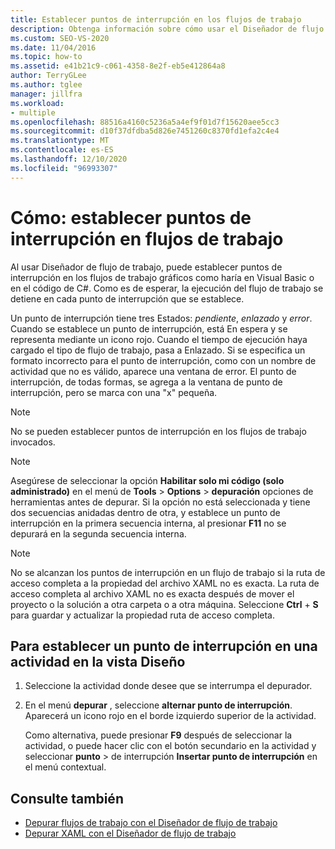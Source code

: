 ```yaml
---
title: Establecer puntos de interrupción en los flujos de trabajo
description: Obtenga información sobre cómo usar el Diseñador de flujo de trabajo para establecer puntos de interrupción en los flujos de trabajo gráficos tal como lo haría en Visual Basic o en el código de C#.
ms.custom: SEO-VS-2020
ms.date: 11/04/2016
ms.topic: how-to
ms.assetid: e41b21c9-c061-4358-8e2f-eb5e412864a8
author: TerryGLee
ms.author: tglee
manager: jillfra
ms.workload:
- multiple
ms.openlocfilehash: 88516a4160c5236a5a4ef9f01d7f15620aee5cc3
ms.sourcegitcommit: d10f37dfdba5d826e7451260c8370fd1efa2c4e4
ms.translationtype: MT
ms.contentlocale: es-ES
ms.lasthandoff: 12/10/2020
ms.locfileid: "96993307"
---
```

# <a name="how-to-set-breakpoints-in-workflows"></a>Cómo: establecer puntos de interrupción en flujos de trabajo

Al usar Diseñador de flujo de trabajo, puede establecer puntos de interrupción en los flujos de trabajo gráficos como haría en Visual Basic o en el código de C#. Como es de esperar, la ejecución del flujo de trabajo se detiene en cada punto de interrupción que se establece.

Un punto de interrupción tiene tres Estados: *pendiente*, *enlazado* y *error*. Cuando se establece un punto de interrupción, está En espera y se representa mediante un icono rojo. Cuando el tiempo de ejecución haya cargado el tipo de flujo de trabajo, pasa a Enlazado. Si se especifica un formato incorrecto para el punto de interrupción, como con un nombre de actividad que no es válido, aparece una ventana de error. El punto de interrupción, de todas formas, se agrega a la ventana de punto de interrupción, pero se marca con una "x" pequeña.

> [!NOTE]
> No se pueden establecer puntos de interrupción en los flujos de trabajo invocados.

> [!NOTE]
> Asegúrese de seleccionar la opción **Habilitar solo mi código (solo administrado)** en el menú de **Tools**  >  **Options**  >  **depuración** opciones de herramientas antes de depurar. Si la opción no está seleccionada y tiene dos secuencias anidadas dentro de otra, y establece un punto de interrupción en la primera secuencia interna, al presionar **F11** no se depurará en la segunda secuencia interna.

> [!NOTE]
> No se alcanzan los puntos de interrupción en un flujo de trabajo si la ruta de acceso completa a la propiedad del archivo XAML no es exacta. La ruta de acceso completa al archivo XAML no es exacta después de mover el proyecto o la solución a otra carpeta o a otra máquina. Seleccione **Ctrl** + **S** para guardar y actualizar la propiedad ruta de acceso completa.

## <a name="to-set-a-breakpoint-on-an-activity-in-the-design-view"></a>Para establecer un punto de interrupción en una actividad en la vista Diseño

1. Seleccione la actividad donde desee que se interrumpa el depurador.

2. En el menú **depurar** , seleccione **alternar punto de interrupción**. Aparecerá un icono rojo en el borde izquierdo superior de la actividad.

   Como alternativa, puede presionar **F9** después de seleccionar la actividad, o puede hacer clic con el botón secundario en la actividad y seleccionar **punto**  >  de interrupción **Insertar punto de interrupción** en el menú contextual.

## <a name="see-also"></a>Consulte también

- [Depurar flujos de trabajo con el Diseñador de flujo de trabajo](../workflow-designer/debugging-workflows-with-the-workflow-designer.md)
- [Depurar XAML con el Diseñador de flujo de trabajo](../workflow-designer/how-to-debug-xaml-with-the-workflow-designer.md)

